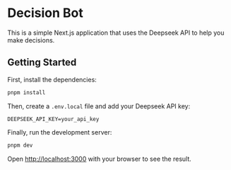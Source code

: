 # Decision Bot

This is a simple Next.js application that uses the Deepseek API to help you make decisions.

## Getting Started

First, install the dependencies:

```bash
pnpm install
```

Then, create a `.env.local` file and add your Deepseek API key:

```
DEEPSEEK_API_KEY=your_api_key
```

Finally, run the development server:

```bash
pnpm dev
```

Open [http://localhost:3000](http://localhost:3000) with your browser to see the result. 